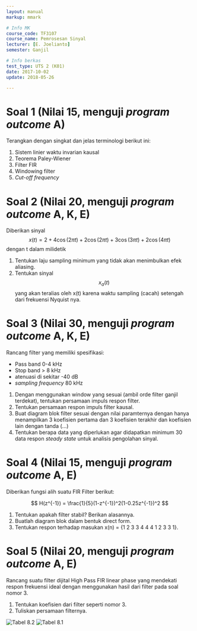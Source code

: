 ```yaml
---
layout: manual
markup: mmark

# Info MK
course_code: TF3107
course_name: Pemrosesan Sinyal
lecturer: [E. Joelianto]
semester: Ganjil

# Info berkas
test_type: UTS 2 (K01)
date: 2017-10-02
update: 2018-05-26

---
```


# Soal 1 (Nilai 15, menguji *program outcome* A)

Terangkan dengan singkat dan jelas terminologi berikut ini:

1. Sistem linier waktu invarian kausal
2. Teorema Paley-Wiener
3. Filter FIR
4. Windowing filter
5. *Cut-off frequency*

# Soal 2 (Nilai 20, menguji *program outcome* A, K, E)

Diberikan sinyal $$x(t)=2+4\cos(2\pi t) + 2\cos(2\pi t) + 3\cos(3\pi t) + 2\cos(4\pi t)$$ dengan t dalam milidetik

1. Tentukan laju sampling minimum yang tidak akan menimbulkan efek aliasing.
2. Tentukan sinyal $$x_a(t)$$ yang akan teralias oleh x(t) karena waktu sampling (cacah) setengah dari frekuensi Nyquist nya.

# Soal 3 (Nilai 30, menguji *program outcome* A, K, E)

Rancang filter yang memiliki spesifikasi:

- Pass band 0-4 kHz
- Stop band > 8 kHz
- atenuasi di sekitar -40 dB
- *sampling frequency* 80 kHz

1. Dengan menggunakan window yang sesuai (ambil orde filter ganjil terdekat), tentukan persamaan impuls respon filter.
2. Tentukan persamaan respon impuls filter kausal.
3. Buat diagram blok filter sesuai dengan nilai paramternya dengan hanya menampilkan 3 koefisien pertama dan 3 koefisien terakhir dan koefisien lain dengan tanda (...)
4. Tentukan berapa data yang diperlukan agar didapatkan minimum 30 data respon *steady state* untuk analisis pengolahan sinyal.

# Soal 4 (Nilai 15, menguji *program outcome* A, E)

Diberikan fungsi alih suatu FIR Filter berikut:

$$
  H(z^{-1}) = \frac{1}{5}(1-z^{-1})^2(1-0.25z^{-1})^2
$$

1. Tentukan apakah filter stabil? Berikan alasannya.
2. Buatlah diagram blok dalam bentuk direct form.
3. Tentukan respon terhadap masukan x(n) = {1 2 3 3 4 4 4  1 2 3 3 1}.

# Soal 5 (Nilai 20, menguji *program outcome* A, E)

Rancang suatu filter dijital High Pass FIR linear phase yang mendekati respon frekuensi ideal dengan menggunakan hasil dari filter pada soal nomor 3.

1. Tentukan koefisien dari filter seperti nomor 3.
2. Tuliskan persamaan filternya.

![Tabel 8.2](../img/table8-2.png)
![Tabel 8.1](../img/table8-1.png)

